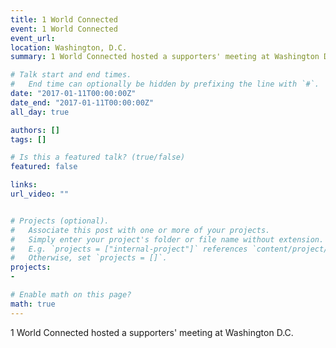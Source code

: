 ```yaml
---
title: 1 World Connected
event: 1 World Connected
event_url: 
location: Washington, D.C.
summary: 1 World Connected hosted a supporters' meeting at Washington D.C. 

# Talk start and end times.
#   End time can optionally be hidden by prefixing the line with `#`.
date: "2017-01-11T00:00:00Z"
date_end: "2017-01-11T00:00:00Z"
all_day: true

authors: []
tags: []

# Is this a featured talk? (true/false)
featured: false

links:
url_video: ""


# Projects (optional).
#   Associate this post with one or more of your projects.
#   Simply enter your project's folder or file name without extension.
#   E.g. `projects = ["internal-project"]` references `content/project/deep-learning/index.md`.
#   Otherwise, set `projects = []`.
projects:
- 

# Enable math on this page?
math: true
---
```


1 World Connected hosted a supporters' meeting at Washington D.C. 


